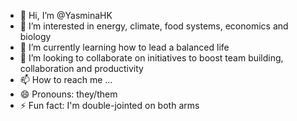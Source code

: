 - 👋 Hi, I’m @YasminaHK
- 👀 I’m interested in energy, climate, food systems, economics and biology
- 🌱 I’m currently learning how to lead a balanced life
- 💞️ I’m looking to collaborate on initiatives to boost team building, collaboration and productivity
- 📫 How to reach me ... 
- 😄 Pronouns: they/them
- ⚡ Fun fact: I'm double-jointed on both arms

<!---
YasminaHK/YasminaHK is a ✨ special ✨ repository because its `README.md` (this file) appears on your GitHub profile.
You can click the Preview link to take a look at your changes.
--->
